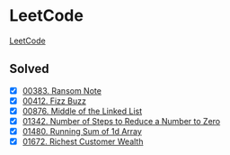 # LeetCode

[LeetCode](https://leetcode.com/)

## Solved

- [x] [00383. Ransom Note](https://leetcode.com/problems/ransom-note/description/)
- [x] [00412. Fizz Buzz](https://leetcode.com/problems/fizz-buzz/description/)
- [x] [00876. Middle of the Linked List](https://leetcode.com/problems/middle-of-the-linked-list/description/)
- [x] [01342. Number of Steps to Reduce a Number to Zero](https://leetcode.com/problems/number-of-steps-to-reduce-a-number-to-zero/description/)
- [x] [01480. Running Sum of 1d Array](https://leetcode.com/problems/running-sum-of-1d-array/description/)
- [x] [01672. Richest Customer Wealth](https://leetcode.com/problems/richest-customer-wealth/description/)
